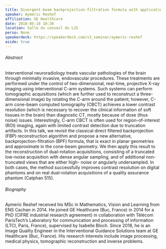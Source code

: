 ```yaml
---
title: Divergent-beam backprojection-filtration formula with applications to region-of-interest imaging
speaker: Aymeric Reshef
affiliation: GE Healthcare
date: 2018-05-16 10:30
location: Salle du conseil du L2S
perso: None
speakerdeck: https://speakerdeck.com/s3_seminar/aymeric-reshef
aside: true
---
```


###### Abstract
Interventional neuroradiology treats vascular pathologies of the brain
through minimally invasive, endovascular procedures. These treatments
are performed under the control of two-dimensional, real-time,
projective X-ray imaging using interventional C-arm systems. Such
systems can perform tomographic acquisitions (which are further used
to reconstruct a three-dimensional image) by rotating the C-arm around
the patient; however, C-arm cone-beam computed tomography (CBCT)
achieves a lower contrast resolution (which is necessary to recover
the clinical information of soft tissues in the brain) than diagnostic
CT, mostly because of dose (thus noise) issues. Interestingly, C-arm
CBCT is often used for region-of-interest (ROI) imaging, again with
limited contrast detection due to truncation artifacts. In this talk,
we revisit the classical direct filtered backprojection (FBP)
reconstruction algorithm and propose a new alternative,
backprojection-filtration (BPF) formula, that is exact in planar
geometries and approximate in the cone-beam geometry. We then apply
this result to the reconstruction of dual-rotation acquisitions,
consisting of a truncated low-noise acquisition with dense angular
sampling, and of additional non-truncated views that are either high-
noise or angularly undersampled. In both cases, the method
successfully improves contrast resolution on digital phantoms and on
real dual-rotation acquisitions of a quality assurance phantom
(Catphan 515).

###### Biography
Aymeric Reshef received his MSc in Mathematics, Vision and Learning
from ENS Cachan in 2014. He joined GE Healthcare (Buc, France) in 2014
for a PhD (CIFRE industrial research agreement) in collaboration with
Télécom ParisTech’s Laboratory for communication and processing of
information (LTCI, Paris, France), supervised by Isabelle Bloch. Since
2018, he is an Image Quality Engineer in the Interventional Guidance
Solutions team at GE Healthcare (Buc, France). His research interests
include image processing, medical physics, tomographic reconstruction
and inverse problems.